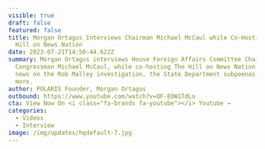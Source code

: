 ```yaml
---
visible: true
draft: false
featured: false
title: Morgan Ortagus Interviews Chairman Michael McCaul while Co-Hosting The
  Hill on News Nation
date: 2023-07-21T14:50:44.622Z
summary: Morgan Ortagus interviews House Foreign Affairs Committee Chairman,
  Congressman Michael McCaul, while co-hosting The Hill on News Nation. He broke
  news on the Rob Malley investigation, the State Department subpoenas, and
  more.
author: POLARIS Founder, Morgan Ortagus
outbound: https://www.youtube.com/watch?v=QF-EOW1TdLo
cta: View Now On <i class="fa-brands fa-youtube"></i> Youtube →
categories:
  - Videos
  - Interview
image: /img/updates/hqdefault-7.jpg
---
```

